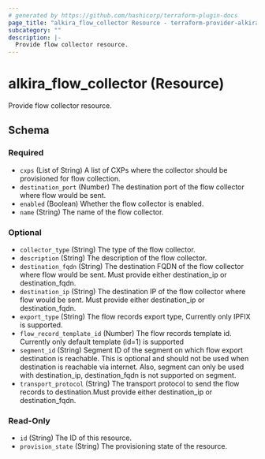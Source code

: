 ```yaml
---
# generated by https://github.com/hashicorp/terraform-plugin-docs
page_title: "alkira_flow_collector Resource - terraform-provider-alkira"
subcategory: ""
description: |-
  Provide flow collector resource.
---
```


# alkira_flow_collector (Resource)

Provide flow collector resource.



<!-- schema generated by tfplugindocs -->
## Schema

### Required

- `cxps` (List of String) A list of CXPs where the collector should be provisioned for flow collection.
- `destination_port` (Number) The destination port of the flow collector where flow would be sent.
- `enabled` (Boolean) Whether the flow collector is enabled.
- `name` (String) The name of the flow collector.

### Optional

- `collector_type` (String) The type of the flow collector.
- `description` (String) The description of the flow collector.
- `destination_fqdn` (String) The destination FQDN of the flow collector where flow would be sent. Must provide either destination_ip or destination_fqdn.
- `destination_ip` (String) The destination IP of the flow collector where flow would be sent. Must provide either destination_ip or destination_fqdn.
- `export_type` (String) The flow records export type, Currently only IPFIX is supported.
- `flow_record_template_id` (Number) The flow records template id. Currently only default template (id=1) is supported
- `segment_id` (String) Segment ID of the segment on which flow export destination is reachable. This is optional and should not be used when destination is reachable via internet. Also, segment can only be used with destination_ip, destination_fqdn is not supported on segment.
- `transport_protocol` (String) The transport protocol to send the flow records to destination.Must provide either destination_ip or destination_fqdn.

### Read-Only

- `id` (String) The ID of this resource.
- `provision_state` (String) The provisioning state of the resource.


